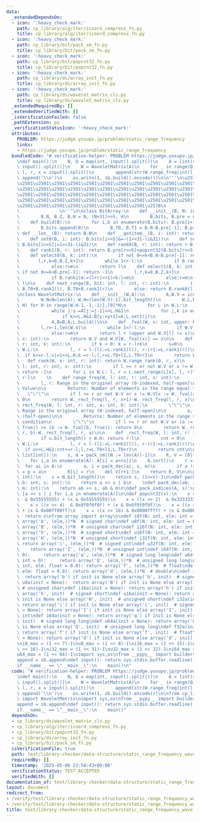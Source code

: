 ```yaml
---
data:
  _extendedDependsOn:
  - icon: ':heavy_check_mark:'
    path: cp_library/alg/iter/icoord_compress_fn.py
    title: cp_library/alg/iter/icoord_compress_fn.py
  - icon: ':heavy_check_mark:'
    path: cp_library/bit/pack_sm_fn.py
    title: cp_library/bit/pack_sm_fn.py
  - icon: ':heavy_check_mark:'
    path: cp_library/bit/popcnt32_fn.py
    title: cp_library/bit/popcnt32_fn.py
  - icon: ':heavy_check_mark:'
    path: cp_library/ds/array_init_fn.py
    title: cp_library/ds/array_init_fn.py
  - icon: ':heavy_check_mark:'
    path: cp_library/ds/wavelet_matrix_cls.py
    title: cp_library/ds/wavelet_matrix_cls.py
  _extendedRequiredBy: []
  _extendedVerifiedWith: []
  _isVerificationFailed: false
  _pathExtension: py
  _verificationStatusIcon: ':heavy_check_mark:'
  attributes:
    PROBLEM: https://judge.yosupo.jp/problem/static_range_frequency
    links:
    - https://judge.yosupo.jp/problem/static_range_frequency
  bundledCode: "# verification-helper: PROBLEM https://judge.yosupo.jp/problem/static_range_frequency\n\
    \ndef main():\n    N, Q = map(int, input().split())\n    A = [int(s) for s in\
    \ input().split()]\n    W = WaveletMatrix(A)\n    for _ in range(Q):\n       \
    \ l, r, x = input().split()\n        append(str(W.range_freq(int(l), int(r), int(x))));\
    \ append('\\n')\n    os.write(1, sb.build().encode())\n\n'''\n\u257A\u2501\u2501\
    \u2501\u2501\u2501\u2501\u2501\u2501\u2501\u2501\u2501\u2501\u2501\u2501\u2501\
    \u2501\u2501\u2501\u2501\u2501\u2501\u2501\u2501\u2501\u2501\u2501\u2501\u2501\
    \u2501\u2501\u2501\u2501\u2501\u2501\u2501\u2501\u2501\u2501\u2501\u2501\u2501\
    \u2501\u2501\u2501\u2501\u2501\u2501\u2501\u2501\u2501\u2501\u2501\u2501\u2501\
    \u2501\u2501\u2501\u2501\u2501\u2501\u2501\u2501\u2578\n             https://kobejean.github.io/cp-library\
    \               \n'''\n\nclass BitArray:\n    def __init__(B, N: int, H: int):\n\
    \        B.N, B.Z, B.H = N, (N+31)>>5, H\n        B.bits, B.pre = u32f(B.Z), u32f(B.Z+1)\n\
    \    def build(B):\n        for i,b in enumerate(B.bits): B.pre[i+1] = B.pre[i]+popcnt32(b)\n\
    \        B.bits.append(0)\n        B.T0, B.T1 = B.N-B.pre[-1], B.pre[-1]\n   \
    \ def __len__(B): return B.N\n    def __getitem__(B, i: int): return B.bits[i>>5]>>(31-(i&31))&1\n\
    \    def set0(B, i: int): B.bits[i>>5]&=~(1<<31-(i&31))\n    def set1(B, i: int):\
    \ B.bits[i>>5]|=1<<31-(i&31)\n    def rank0(B, r: int): return r-B.rank1(r)\n\
    \    def rank1(B, r: int): return B.pre[r>>5]+popcnt32(B.bits[r>>5]>>32-(r&31))\n\
    \    def select0(B, k: int):\n        if not 0<=k<B.N-B.pre[-1]: return -1\n \
    \       l,r,k=0,B.Z,k+1\n        while 1<r-l:\n            if B.rank0(m:=(l+r)>>1)<k:l=m\n\
    \            else:r=m\n        return l\n    def select1(B, k: int):\n       \
    \ if not 0<=k<B.pre[-1]: return -1\n        l,r,k=0,B.Z,k+1\n        while 1<r-l:\n\
    \            if B.rank1(m:=(l+r)>>1)<k:l=m\n            else:r=m\n        return\
    \ l\n\n    def next_range(B, bit: int, l: int, r: int):\n        if bit: return\
    \ B.T0+B.rank1(l), B.T0+B.rank1(r)\n        else: return B.rank0(l), B.rank0(r)\n\
    \nclass WaveletMatrix:\n    def __init__(W,A):\n        A,W.V = icoord_compress(A)\n\
    \        W.N=N=len(A); W.H=(len(W.V)-1).bit_length()\n        W.L,B=[BitArray(N,\
    \ H) for H in range(W.H-1,-1,-1)],[0]*N\n        for L in W.L:\n            x,y,j=-1,N-1,N\n\
    \            while j:y-=A[j:=j-1]>>L.H&1\n            for j,k in enumerate(A):\n\
    \                if k>>L.H&1:B[y:=y+1]=k;L.set1(j)\n                else:B[x:=x+1]=k\n\
    \            A,B=B,A;L.build()\n\n    def _fval(W, x: int, upper: bool = False):\n\
    \        l,r=-1,len(W.V)\n        while 1<r-l:\n            if W.V[m:=(l+r)>>1]<=x:l=m\n\
    \            else:r=m\n        return l + (upper and W.V[l] != x)\n\n    def __contains__(W,\
    \ x: int):\n        return W.V and W.V[W._fval(x)] == x\n\n    def kth(W, l: int,\
    \ r: int, k: int):\n        if k < 0: k = r-l+k\n        s=0\n        for L in\
    \ W.L:\n            l, r = l-(l1:=L.rank1(l)), r-(r1:=L.rank1(r))\n          \
    \  if k>=r-l:s|=1<<L.H;k-=r-l;l,r=L.T0+l1,L.T0+r1\n        return W.V[s]\n\n \
    \   def rank(W, x: int, r: int): return W.range_rank(0, r, x)\n    def range_rank(W,\
    \ l: int, r: int, x: int):\n        if l >= r or not W.V or x != W.V[x := W._fval(x)]:\
    \ return -1\n        for L in W.L: l, r = L.next_range(L[x], l, r)\n        return\
    \ r-l\n    \n    def range_freq(W, l: int, r: int, x: int):\n        \"\"\"\n\
    \        l, r: Range in the original array (0-indexed, half-open)\n\n        x:\
    \ Value\n\n        Returns: Number of elements in the range equal to x\n     \
    \   \"\"\"\n        if l >= r or not W.V or x != W.V[x := W._fval(x)]: return\
    \ 0\n        return W._rect_freq(l, r, x+1)-W._rect_freq(l, r, x)\n    \n    def\
    \ rect_freq(W, l: int, r: int, a: int, b: int):\n        \"\"\"\n        l, r:\
    \ Range in the original array (0-indexed, half-open)\n\n        a, b: Value range\
    \ (half-open)\n\n        Returns: Number of elements in the range satisfying the\
    \ condition\n        \"\"\"\n        if l >= r or not W.V or (a := W._fval(a,\
    \ True)) >= (b := W._fval(b, True)): return 0\n        return W._rect_freq(l,\
    \ r, b)-W._rect_freq(l, r, a)\n\n    def _rect_freq(W, l: int, r: int, u: int):\n\
    \        if u.bit_length() > W.H: return r-l\n        cnt = 0\n        for L in\
    \ W.L:\n            l, r = l-(l1:=L.rank1(l)), r-(r1:=L.rank1(r))\n          \
    \  if u>>L.H&1:cnt+=r-l;l,r=L.T0+l1,L.T0+r1\n        return cnt\n\n\n\n\ndef icoord_compress(A:\
    \ list[int]):\n    s, m = pack_sm((N := len(A))-1)\n    R, V = [0]*N, [0]*N\n\
    \    for i,a in enumerate(A): A[i] = a<<s|i\n    A.sort()\n    r = p = -1\n  \
    \  for ai in A:\n        a, i = pack_dec(ai, s, m)\n        if a != p: V[r:=r+1]\
    \ = p = a\n        R[i] = r\n    del V[r+1:]\n    return R, V\n\n\n\ndef pack_sm(N:\
    \ int):\n    s = N.bit_length()\n    return s, (1<<s)-1\n\ndef pack_enc(a: int,\
    \ b: int, s: int):\n    return a << s | b\n    \ndef pack_dec(ab: int, s: int,\
    \ m: int):\n    return ab >> s, ab & m\n\ndef pack_indices(A, s):\n    return\
    \ [a << s | i for i,a in enumerate(A)]\n\ndef popcnt32(x):\n    x = ((x >> 1)\
    \  & 0x55555555) + (x & 0x55555555)\n    x = ((x >> 2)  & 0x33333333) + (x & 0x33333333)\n\
    \    x = ((x >> 4)  & 0x0f0f0f0f) + (x & 0x0f0f0f0f)\n    x = ((x >> 8)  & 0x00ff00ff)\
    \ + (x & 0x00ff00ff)\n    x = ((x >> 16) & 0x0000ffff) + (x & 0x0000ffff)\n  \
    \  return x\nfrom array import array\n\ndef i8f(N: int, elm: int = 0):      return\
    \ array('b', (elm,))*N  # signed char\ndef u8f(N: int, elm: int = 0):      return\
    \ array('B', (elm,))*N  # unsigned char\ndef i16f(N: int, elm: int = 0):     return\
    \ array('h', (elm,))*N  # signed short\ndef u16f(N: int, elm: int = 0):     return\
    \ array('H', (elm,))*N  # unsigned short\ndef i32f(N: int, elm: int = 0):    \
    \ return array('i', (elm,))*N  # signed int\ndef u32f(N: int, elm: int = 0): \
    \    return array('I', (elm,))*N  # unsigned int\ndef i64f(N: int, elm: int =\
    \ 0):     return array('q', (elm,))*N  # signed long long\ndef u64f(N: int, elm:\
    \ int = 0):     return array('Q', (elm,))*N  # unsigned long long\ndef f32f(N:\
    \ int, elm: float = 0.0): return array('f', (elm,))*N  # float\ndef f64f(N: int,\
    \ elm: float = 0.0): return array('d', (elm,))*N  # double\n\ndef i8a(init = None):\
    \  return array('b') if init is None else array('b', init)  # signed char\ndef\
    \ u8a(init = None):  return array('B') if init is None else array('B', init) \
    \ # unsigned char\ndef i16a(init = None): return array('h') if init is None else\
    \ array('h', init)  # signed short\ndef u16a(init = None): return array('H') if\
    \ init is None else array('H', init)  # unsigned short\ndef i32a(init = None):\
    \ return array('i') if init is None else array('i', init)  # signed int\ndef u32a(init\
    \ = None): return array('I') if init is None else array('I', init)  # unsigned\
    \ int\ndef i64a(init = None): return array('q') if init is None else array('q',\
    \ init)  # signed long long\ndef u64a(init = None): return array('Q') if init\
    \ is None else array('Q', init)  # unsigned long long\ndef f32a(init = None):\
    \ return array('f') if init is None else array('f', init)  # float\ndef f64a(init\
    \ = None): return array('d') if init is None else array('d', init)  # double\n\
    \ni8_max = (1 << 7)-1\nu8_max = (1 << 8)-1\ni16_max = (1 << 15)-1\nu16_max = (1\
    \ << 16)-1\ni32_max = (1 << 31)-1\nu32_max = (1 << 32)-1\ni64_max = (1 << 63)-1\n\
    u64_max = (1 << 64)-1\nimport sys,os\nfrom __pypy__ import builders\nsb = builders.StringBuilder()\n\
    append = sb.append\ndef input(): return sys.stdin.buffer.readline().strip()\n\n\
    if __name__ == \"__main__\":\n    main()\n"
  code: "# verification-helper: PROBLEM https://judge.yosupo.jp/problem/static_range_frequency\n\
    \ndef main():\n    N, Q = map(int, input().split())\n    A = [int(s) for s in\
    \ input().split()]\n    W = WaveletMatrix(A)\n    for _ in range(Q):\n       \
    \ l, r, x = input().split()\n        append(str(W.range_freq(int(l), int(r), int(x))));\
    \ append('\\n')\n    os.write(1, sb.build().encode())\n\nfrom cp_library.ds.wavelet_matrix_cls\
    \ import WaveletMatrix\nimport sys,os\nfrom __pypy__ import builders\nsb = builders.StringBuilder()\n\
    append = sb.append\ndef input(): return sys.stdin.buffer.readline().strip()\n\n\
    if __name__ == \"__main__\":\n    main()"
  dependsOn:
  - cp_library/ds/wavelet_matrix_cls.py
  - cp_library/alg/iter/icoord_compress_fn.py
  - cp_library/bit/popcnt32_fn.py
  - cp_library/ds/array_init_fn.py
  - cp_library/bit/pack_sm_fn.py
  isVerificationFile: true
  path: test/library-checker/data-structure/static_range_frequency_wavelet_matrix.test.py
  requiredBy: []
  timestamp: '2025-05-06 22:58:43+09:00'
  verificationStatus: TEST_ACCEPTED
  verifiedWith: []
documentation_of: test/library-checker/data-structure/static_range_frequency_wavelet_matrix.test.py
layout: document
redirect_from:
- /verify/test/library-checker/data-structure/static_range_frequency_wavelet_matrix.test.py
- /verify/test/library-checker/data-structure/static_range_frequency_wavelet_matrix.test.py.html
title: test/library-checker/data-structure/static_range_frequency_wavelet_matrix.test.py
---
```

